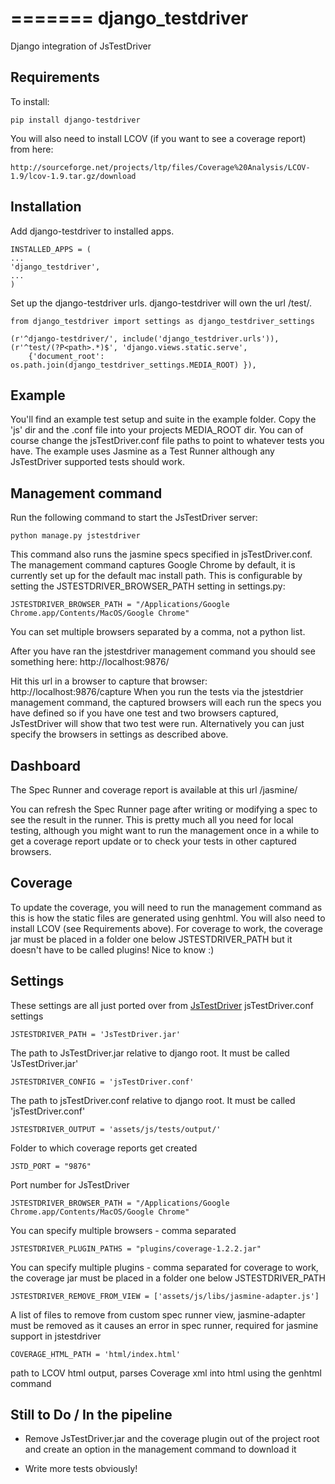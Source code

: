 =======
django_testdriver
=================

Django integration of JsTestDriver

Requirements
------------
To install:

    pip install django-testdriver

You will also need to install LCOV (if you want to see a coverage report) from here:

    http://sourceforge.net/projects/ltp/files/Coverage%20Analysis/LCOV-1.9/lcov-1.9.tar.gz/download

Installation
------------

Add django-testdriver to installed apps.

	INSTALLED_APPS = (
	...
	'django_testdriver',
	...
	)

Set up the django-testdriver urls. django-testdriver will own the url /test/.

	from django_testdriver import settings as django_testdriver_settings

	(r'^django-testdriver/', include('django_testdriver.urls')),
    (r'^test/(?P<path>.*)$', 'django.views.static.serve',
        {'document_root': os.path.join(django_testdriver_settings.MEDIA_ROOT) }),

Example
-------

You'll find an example test setup and suite in the example folder. Copy the 'js' dir and the .conf file
into your projects MEDIA_ROOT dir.
You can of course change the jsTestDriver.conf file paths to point to whatever tests you have.
The example uses Jasmine as a Test Runner although any JsTestDriver supported tests should work.

Management command
------------------
Run the following command to start the JsTestDriver server:

    python manage.py jstestdriver

This command also runs the jasmine specs specified
in jsTestDriver.conf. The management command captures Google Chrome by default, it is currently
set up for the default mac install path. This is configurable by setting the JSTESTDRIVER_BROWSER_PATH
setting in settings.py:

    JSTESTDRIVER_BROWSER_PATH = "/Applications/Google Chrome.app/Contents/MacOS/Google Chrome"

You can set multiple browsers separated by a comma, not a python list.


After you have ran the jstestdriver management command you should see something here:
http://localhost:9876/

Hit this url in a browser to capture that browser:
http://localhost:9876/capture
When you run the tests via the jstestdrier management command, the captured browsers will
each run the specs you have defined so if you have one test and two browsers captured,
JsTestDriver will show that two test were run.
Alternatively you can just specify the browsers in settings as described above.

Dashboard
---------
The Spec Runner and coverage report is available at this url /jasmine/

You can refresh the Spec Runner page after writing or modifying a spec to see the result
in the runner. This is pretty much all you need for local testing, although you might want to
run the management once in a while to get a coverage report update or to check your tests
in other captured browsers.

Coverage
--------
To update the coverage, you will need to run the management command as this is how the static
files are generated using genhtml. You will also need to install LCOV (see Requirements above).
For coverage to work, the coverage jar must be placed in a folder one below JSTESTDRIVER_PATH but it doesn't
have to be called plugins! Nice to know :)

Settings
--------
These settings are all just ported over from <a href="http://code.google.com/p/js-test-driver/">JsTestDriver</a>
jsTestDriver.conf settings

    JSTESTDRIVER_PATH = 'JsTestDriver.jar'
The path to JsTestDriver.jar relative to django root. It must be called 'JsTestDriver.jar'

    JSTESTDRIVER_CONFIG = 'jsTestDriver.conf'
The path to jsTestDriver.conf relative to django root. It must be called 'jsTestDriver.conf'

    JSTESTDRIVER_OUTPUT = 'assets/js/tests/output/'
Folder to which coverage reports get created

    JSTD_PORT = "9876"
Port number for JsTestDriver

    JSTESTDRIVER_BROWSER_PATH = "/Applications/Google Chrome.app/Contents/MacOS/Google Chrome"
You can specify multiple browsers - comma separated

    JSTESTDRIVER_PLUGIN_PATHS = "plugins/coverage-1.2.2.jar"
You can specify multiple plugins - comma separated
for coverage to work, the coverage jar must be placed in a folder one below JSTESTDRIVER_PATH

    JSTESTDRIVER_REMOVE_FROM_VIEW = ['assets/js/libs/jasmine-adapter.js']
A list of files to remove from custom spec runner view,
jasmine-adapter must be removed as it causes an error in spec runner, required for jasmine support in
jstestdriver

    COVERAGE_HTML_PATH = 'html/index.html'
path to LCOV html output, parses Coverage xml into html using the genhtml command

Still to Do / In the pipeline
-----------------------------

- Remove JsTestDriver.jar and the coverage plugin out of the project root and create an option
in the management command to download it

- Write more tests obviously!
